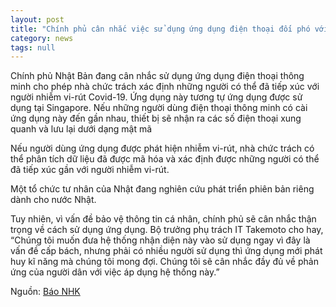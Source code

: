 ```yaml
---
layout: post
title: "Chính phủ cân nhắc việc sử dụng ứng dụng điện thoại đối phó với Corona"
category: news
tags: null
---
```

Chính phủ Nhật Bản đang cân nhắc sử dụng ứng dụng điện thoại thông minh cho phép nhà chức trách xác định những người có thể đã tiếp xúc với người nhiễm vi-rút Covid-19. Ứng dụng này tương tự ứng dụng được sử dụng tại Singapore. Nếu những người dùng điện thoại thông minh có cài ứng dụng này đến gần nhau, thiết bị sẽ nhận ra các số điện thoại xung quanh và lưu lại dưới dạng mật mã

Nếu người dùng ứng dụng được phát hiện nhiễm vi-rút, nhà chức trách có thể phân tích dữ liệu đã được mã hóa và xác định được những người có thể đã tiếp xúc gần với người nhiễm vi-rút.

Một tổ chức tư nhân của Nhật đang nghiên cứu phát triển phiên bản riêng dành cho nước Nhật.

Tuy nhiên, vì vấn đề bảo vệ thông tin cá nhân, chính phủ sẽ cân nhắc thận trọng về cách sử dụng ứng dụng. Bộ trưởng phụ trách IT Takemoto cho hay, “Chúng tôi muốn đưa hệ thống nhận diện này vào sử dụng ngay vì đây là vấn đề cấp bách, nhưng phải có nhiều người sử dụng thì ứng dụng mới phát huy kĩ năng mà chúng tôi mong đợi. Chúng tôi sẽ cân nhắc đầy đủ về phản ứng của người dân với việc áp dụng hệ thống này.”

Nguồn: [Báo NHK](https://www3.nhk.or.jp/news/html/20200413/k10012383421000.html)